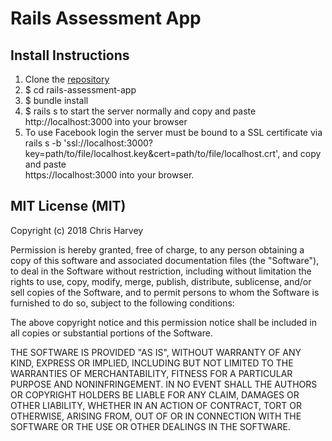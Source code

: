 
# Rails Assessment App

## Install Instructions
1.  Clone the [repository](https://github.com/Harvey783/rails-assessment-app)
2.  $ cd rails-assessment-app
3.  $ bundle install
4.  $ rails s to start the server normally and copy and paste http://localhost:3000 into your browser
5.  To use Facebook login the server must be bound to a SSL certificate via rails s -b
      'ssl://localhost:3000?key=path/to/file/localhost.key&cert=path/to/file/localhost.crt', and copy and paste   
      https://localhost:3000 into your browser.


## MIT License (MIT)
Copyright (c) 2018 Chris Harvey

Permission is hereby granted, free of charge, to any person obtaining a copy
of this software and associated documentation files (the "Software"), to deal
in the Software without restriction, including without limitation the rights
to use, copy, modify, merge, publish, distribute, sublicense, and/or sell
copies of the Software, and to permit persons to whom the Software is
furnished to do so, subject to the following conditions:

The above copyright notice and this permission notice shall be included in
all copies or substantial portions of the Software.

THE SOFTWARE IS PROVIDED "AS IS", WITHOUT WARRANTY OF ANY KIND, EXPRESS OR
IMPLIED, INCLUDING BUT NOT LIMITED TO THE WARRANTIES OF MERCHANTABILITY,
FITNESS FOR A PARTICULAR PURPOSE AND NONINFRINGEMENT. IN NO EVENT SHALL THE
AUTHORS OR COPYRIGHT HOLDERS BE LIABLE FOR ANY CLAIM, DAMAGES OR OTHER
LIABILITY, WHETHER IN AN ACTION OF CONTRACT, TORT OR OTHERWISE, ARISING FROM,
OUT OF OR IN CONNECTION WITH THE SOFTWARE OR THE USE OR OTHER DEALINGS IN
THE SOFTWARE.
